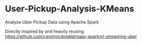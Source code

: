 # User-Pickup-Analysis-KMeans
Analyze Uber Pickup Data using Apache Spark


Directly inspired by and heavily reusing https://github.com/caroljmcdonald/mapr-sparkml-streaming-uber
